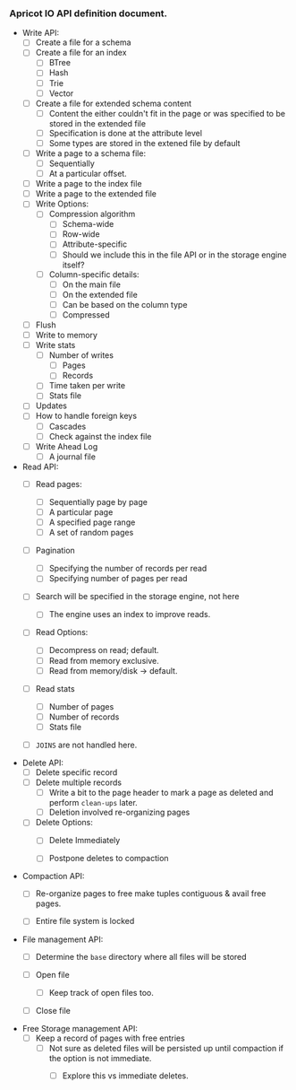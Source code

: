 ### Apricot IO API definition document.
- Write API:
  - [ ] Create a file for a schema
  - [ ] Create a file for an index
    - [ ] BTree
    - [ ] Hash
    - [ ] Trie
    - [ ] Vector
  - [ ] Create a file for extended schema content
    - [ ] Content the either couldn't fit in the page or was specified to be stored in the extended file
    - [ ] Specification is done at the attribute level
    - [ ] Some types are stored in the extened file by default
  - [ ] Write a page to a schema file:
    - [ ] Sequentially
    - [ ] At a particular offset.
  - [ ] Write a page to the index file
  - [ ] Write a page to the extended file
  - [ ] Write Options:
    - [ ] Compression algorithm
      - [ ] Schema-wide
      - [ ] Row-wide
      - [ ] Attribute-specific
      - [ ] Should we include this in the file API or in the storage engine itself?
    - [ ] Column-specific details:
      - [ ] On the main file
      - [ ] On the extended file
      - [ ] Can be based on the column type
      - [ ] Compressed
  - [ ] Flush
  - [ ] Write to memory
  - [ ] Write stats
    - [ ] Number of writes
      - [ ] Pages
      - [ ] Records
    - [ ] Time taken per write
    - [ ] Stats file
  - [ ] Updates
  - [ ] How to handle foreign keys
    - [ ] Cascades
    - [ ] Check against the index file
  - [ ] Write Ahead Log
    - [ ] A journal file

- Read API:
  - [ ] Read pages:
    - [ ] Sequentially page by page
    - [ ] A particular page
    - [ ] A specified page range
    - [ ] A set of random pages
  - [ ] Pagination
    - [ ] Specifying the number of records per read
    - [ ] Specifying number of pages per read
  - [ ] Search will be specified in the storage engine, not here
    - [ ] The engine uses an index to improve reads.
  - [ ] Read Options:
    - [ ] Decompress on read; default.
    - [ ] Read from memory exclusive.
    - [ ] Read from memory/disk -> default.
  - [ ] Read stats
    - [ ] Number of pages
    - [ ] Number of records
    - [ ] Stats file
  - [ ] `JOINS` are not handled here.


- Delete API:
  - [ ] Delete specific record
  - [ ] Delete multiple records
    - [ ] Write a bit to the page header to mark a page as deleted and perform `clean-ups` later.
    - [ ] Deletion involved re-organizing pages
  - [ ] Delete Options:
    - [ ] Delete Immediately
    - [ ] Postpone deletes to compaction


- Compaction API:
  - [ ] Re-organize pages to free make tuples contiguous & avail free pages.
  - [ ] Entire file system is locked


- File management API:
  - [ ] Determine the `base` directory where all files will be stored
  - [ ] Open file
    - [ ] Keep track of open files too.
  - [ ] Close file


- Free Storage management API:
  - [ ] Keep a record of pages with free entries
    - [ ] Not sure as deleted files will be persisted up until compaction if the option is not immediate.
      - [ ] Explore this vs immediate deletes.


